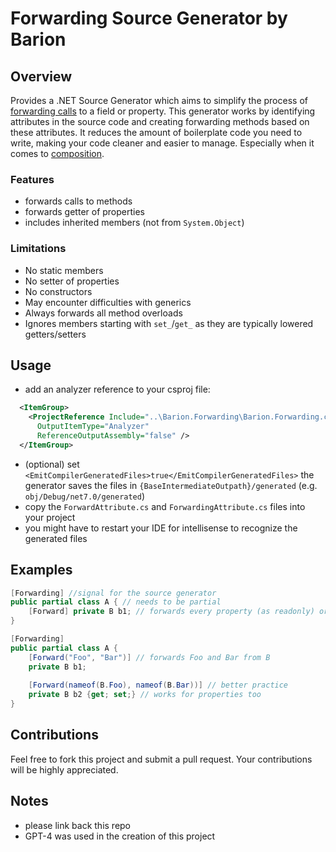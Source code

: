 # Forwarding Source Generator by Barion

## Overview
Provides a .NET Source Generator which aims to simplify the process of [forwarding calls](https://en.wikipedia.org/wiki/Forwarding_(object-oriented_programming)) to a field or property. This generator works by identifying attributes in the source code and creating forwarding methods based on these attributes. It reduces the amount of boilerplate code you need to write, making your code cleaner and easier to manage. Especially when it comes to [composition](https://en.wikipedia.org/wiki/Composition_over_inheritance).

### Features
- forwards calls to methods
- forwards getter of properties
- includes inherited members (not from `System.Object`)

### Limitations
- No static members
- No setter of properties 
- No constructors
- May encounter difficulties with generics
- Always forwards all method overloads
- Ignores members starting with `set_`/`get_` as they are typically lowered getters/setters

## Usage
- add an analyzer reference to your csproj file:
```xml
  <ItemGroup>
    <ProjectReference Include="..\Barion.Forwarding\Barion.Forwarding.csproj"
      OutputItemType="Analyzer"
      ReferenceOutputAssembly="false" />
  </ItemGroup>
```
- (optional) set `<EmitCompilerGeneratedFiles>true</EmitCompilerGeneratedFiles>` the generator saves the files in `{BaseIntermediateOutpath}/generated` (e.g. `obj/Debug/net7.0/generated`)
- copy the `ForwardAttribute.cs` and `ForwardingAttribute.cs` files into your project
- you might have to restart your IDE for intellisense to recognize the generated files

## Examples
```csharp
[Forwarding] //signal for the source generator
public partial class A { // needs to be partial
    [Forward] private B b1; // forwards every property (as readonly) or method on B
}
```

```csharp
[Forwarding]
public partial class A {
    [Forward("Foo", "Bar")] // forwards Foo and Bar from B
    private B b1;
    
    [Forward(nameof(B.Foo), nameof(B.Bar))] // better practice
    private B b2 {get; set;} // works for properties too
}
```

## Contributions
Feel free to fork this project and submit a pull request. Your contributions will be highly appreciated.

## Notes
- please link back this repo
- GPT-4 was used in the creation of this project